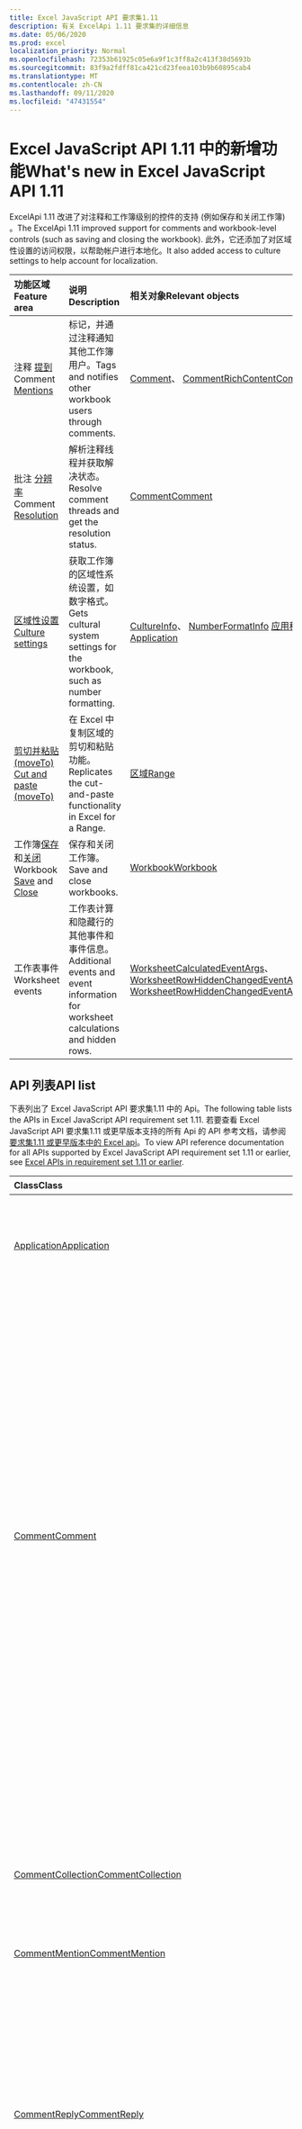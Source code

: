 ```yaml
---
title: Excel JavaScript API 要求集1.11
description: 有关 ExcelApi 1.11 要求集的详细信息
ms.date: 05/06/2020
ms.prod: excel
localization_priority: Normal
ms.openlocfilehash: 72353b61925c05e6a9f1c3ff8a2c413f38d5693b
ms.sourcegitcommit: 83f9a2fdff81ca421cd23feea103b9b60895cab4
ms.translationtype: MT
ms.contentlocale: zh-CN
ms.lasthandoff: 09/11/2020
ms.locfileid: "47431554"
---
```

# <a name="whats-new-in-excel-javascript-api-111"></a><span data-ttu-id="2b88a-103">Excel JavaScript API 1.11 中的新增功能</span><span class="sxs-lookup"><span data-stu-id="2b88a-103">What's new in Excel JavaScript API 1.11</span></span>

<span data-ttu-id="2b88a-104">ExcelApi 1.11 改进了对注释和工作簿级别的控件的支持 (例如保存和关闭工作簿) 。</span><span class="sxs-lookup"><span data-stu-id="2b88a-104">The ExcelApi 1.11 improved support for comments and workbook-level controls (such as saving and closing the workbook).</span></span> <span data-ttu-id="2b88a-105">此外，它还添加了对区域性设置的访问权限，以帮助帐户进行本地化。</span><span class="sxs-lookup"><span data-stu-id="2b88a-105">It also added access to culture settings to help account for localization.</span></span>

| <span data-ttu-id="2b88a-106">功能区域</span><span class="sxs-lookup"><span data-stu-id="2b88a-106">Feature area</span></span> | <span data-ttu-id="2b88a-107">说明</span><span class="sxs-lookup"><span data-stu-id="2b88a-107">Description</span></span> | <span data-ttu-id="2b88a-108">相关对象</span><span class="sxs-lookup"><span data-stu-id="2b88a-108">Relevant objects</span></span> |
|:--- |:--- |:--- |
| <span data-ttu-id="2b88a-109">注释 [提到](../../excel/excel-add-ins-comments.md#mentions)</span><span class="sxs-lookup"><span data-stu-id="2b88a-109">Comment [Mentions](../../excel/excel-add-ins-comments.md#mentions)</span></span> |<span data-ttu-id="2b88a-110">标记，并通过注释通知其他工作簿用户。</span><span class="sxs-lookup"><span data-stu-id="2b88a-110">Tags and notifies other workbook users through comments.</span></span> | <span data-ttu-id="2b88a-111">[Comment](/javascript/api/excel/excel.comment)、 [CommentRichContent](/javascript/api/excel/excel.commentrichcontent)</span><span class="sxs-lookup"><span data-stu-id="2b88a-111">[Comment](/javascript/api/excel/excel.comment), [CommentRichContent](/javascript/api/excel/excel.commentrichcontent)</span></span> |
| <span data-ttu-id="2b88a-112">批注 [分辨率](../../excel/excel-add-ins-comments.md#resolve-comment-threads)</span><span class="sxs-lookup"><span data-stu-id="2b88a-112">Comment [Resolution](../../excel/excel-add-ins-comments.md#resolve-comment-threads)</span></span> | <span data-ttu-id="2b88a-113">解析注释线程并获取解决状态。</span><span class="sxs-lookup"><span data-stu-id="2b88a-113">Resolve comment threads and get the resolution status.</span></span> | [<span data-ttu-id="2b88a-114">Comment</span><span class="sxs-lookup"><span data-stu-id="2b88a-114">Comment</span></span>](/javascript/api/excel/excel.comment) |
| [<span data-ttu-id="2b88a-115">区域性设置</span><span class="sxs-lookup"><span data-stu-id="2b88a-115">Culture settings</span></span>](../../excel/excel-add-ins-workbooks.md#access-application-culture-settings) | <span data-ttu-id="2b88a-116">获取工作簿的区域性系统设置，如数字格式。</span><span class="sxs-lookup"><span data-stu-id="2b88a-116">Gets cultural system settings for the workbook, such as number formatting.</span></span> | <span data-ttu-id="2b88a-117">[CultureInfo](/javascript/api/excel/excel.cultureinfo)、 [NumberFormatInfo](/javascript/api/excel/excel.numberformatinfo) [应用程序](/javascript/api/excel/excel.application)</span><span class="sxs-lookup"><span data-stu-id="2b88a-117">[CultureInfo](/javascript/api/excel/excel.cultureinfo), [NumberFormatInfo](/javascript/api/excel/excel.numberformatinfo) [Application](/javascript/api/excel/excel.application)</span></span> |
| [<span data-ttu-id="2b88a-118">剪切并粘贴 (moveTo) </span><span class="sxs-lookup"><span data-stu-id="2b88a-118">Cut and paste (moveTo)</span></span>](../../excel/excel-add-ins-ranges-advanced.md#cut-copy-and-paste) | <span data-ttu-id="2b88a-119">在 Excel 中复制区域的剪切和粘贴功能。</span><span class="sxs-lookup"><span data-stu-id="2b88a-119">Replicates the cut-and-paste functionality in Excel for a Range.</span></span> | [<span data-ttu-id="2b88a-120">区域</span><span class="sxs-lookup"><span data-stu-id="2b88a-120">Range</span></span>](/javascript/api/excel/excel.range) |
| <span data-ttu-id="2b88a-121">工作簿[保存](../../excel/excel-add-ins-workbooks.md#save-the-workbook)和[关闭](../../excel/excel-add-ins-workbooks.md#close-the-workbook)</span><span class="sxs-lookup"><span data-stu-id="2b88a-121">Workbook [Save](../../excel/excel-add-ins-workbooks.md#save-the-workbook) and [Close](../../excel/excel-add-ins-workbooks.md#close-the-workbook)</span></span> | <span data-ttu-id="2b88a-122">保存和关闭工作簿。</span><span class="sxs-lookup"><span data-stu-id="2b88a-122">Save and close workbooks.</span></span> | [<span data-ttu-id="2b88a-123">Workbook</span><span class="sxs-lookup"><span data-stu-id="2b88a-123">Workbook</span></span>](/javascript/api/excel/excel.workbook) |
| <span data-ttu-id="2b88a-124">工作表事件</span><span class="sxs-lookup"><span data-stu-id="2b88a-124">Worksheet events</span></span> | <span data-ttu-id="2b88a-125">工作表计算和隐藏行的其他事件和事件信息。</span><span class="sxs-lookup"><span data-stu-id="2b88a-125">Additional events and event information for worksheet calculations and hidden rows.</span></span> | <span data-ttu-id="2b88a-126">[WorksheetCalculatedEventArgs](/javascript/api/excel/excel.worksheetcalculatedeventargs)、 [WorksheetRowHiddenChangedEventArgs](/javascript/api/excel/excel.worksheetrowhiddenchangedeventargs)</span><span class="sxs-lookup"><span data-stu-id="2b88a-126">[WorksheetCalculatedEventArgs](/javascript/api/excel/excel.worksheetcalculatedeventargs), [WorksheetRowHiddenChangedEventArgs](/javascript/api/excel/excel.worksheetrowhiddenchangedeventargs)</span></span> |

## <a name="api-list"></a><span data-ttu-id="2b88a-127">API 列表</span><span class="sxs-lookup"><span data-stu-id="2b88a-127">API list</span></span>

<span data-ttu-id="2b88a-128">下表列出了 Excel JavaScript API 要求集1.11 中的 Api。</span><span class="sxs-lookup"><span data-stu-id="2b88a-128">The following table lists the APIs in Excel JavaScript API requirement set 1.11.</span></span> <span data-ttu-id="2b88a-129">若要查看 Excel JavaScript API 要求集1.11 或更早版本支持的所有 Api 的 API 参考文档，请参阅 [要求集1.11 或更早版本中的 Excel api](/javascript/api/excel?view=excel-js-1.11&preserve-view=true)。</span><span class="sxs-lookup"><span data-stu-id="2b88a-129">To view API reference documentation for all APIs supported by Excel JavaScript API requirement set 1.11 or earlier, see [Excel APIs in requirement set 1.11 or earlier](/javascript/api/excel?view=excel-js-1.11&preserve-view=true).</span></span>

| <span data-ttu-id="2b88a-130">Class</span><span class="sxs-lookup"><span data-stu-id="2b88a-130">Class</span></span> | <span data-ttu-id="2b88a-131">域</span><span class="sxs-lookup"><span data-stu-id="2b88a-131">Fields</span></span> | <span data-ttu-id="2b88a-132">说明</span><span class="sxs-lookup"><span data-stu-id="2b88a-132">Description</span></span> |
|:---|:---|:---|
|[<span data-ttu-id="2b88a-133">Application</span><span class="sxs-lookup"><span data-stu-id="2b88a-133">Application</span></span>](/javascript/api/excel/excel.application)|[<span data-ttu-id="2b88a-134">cultureInfo</span><span class="sxs-lookup"><span data-stu-id="2b88a-134">cultureInfo</span></span>](/javascript/api/excel/excel.application#cultureinfo)|<span data-ttu-id="2b88a-135">基于当前系统区域性设置提供信息。</span><span class="sxs-lookup"><span data-stu-id="2b88a-135">Provides information based on current system culture settings.</span></span> <span data-ttu-id="2b88a-136">这包括区域性名称、数字格式和其他区域性相关设置。</span><span class="sxs-lookup"><span data-stu-id="2b88a-136">This includes the culture names, number formatting, and other culturally dependent settings.</span></span>|
||[<span data-ttu-id="2b88a-137">decimalSeparator</span><span class="sxs-lookup"><span data-stu-id="2b88a-137">decimalSeparator</span></span>](/javascript/api/excel/excel.application#decimalseparator)|<span data-ttu-id="2b88a-138">获取用作数值的小数分隔符的字符串。</span><span class="sxs-lookup"><span data-stu-id="2b88a-138">Gets the string used as the decimal separator for numeric values.</span></span> <span data-ttu-id="2b88a-139">这是基于 Excel 的本地设置。</span><span class="sxs-lookup"><span data-stu-id="2b88a-139">This is based on Excel's local settings.</span></span>|
||[<span data-ttu-id="2b88a-140">thousandsSeparator</span><span class="sxs-lookup"><span data-stu-id="2b88a-140">thousandsSeparator</span></span>](/javascript/api/excel/excel.application#thousandsseparator)|<span data-ttu-id="2b88a-141">获取一个字符串，用于将数字值的小数位数与小数的左边隔开。</span><span class="sxs-lookup"><span data-stu-id="2b88a-141">Gets the string used to separate groups of digits to the left of the decimal for numeric values.</span></span> <span data-ttu-id="2b88a-142">这是基于 Excel 的本地设置。</span><span class="sxs-lookup"><span data-stu-id="2b88a-142">This is based on Excel's local settings.</span></span>|
||[<span data-ttu-id="2b88a-143">useSystemSeparators</span><span class="sxs-lookup"><span data-stu-id="2b88a-143">useSystemSeparators</span></span>](/javascript/api/excel/excel.application#usesystemseparators)|<span data-ttu-id="2b88a-144">指定是否启用 Excel 的系统分隔符。</span><span class="sxs-lookup"><span data-stu-id="2b88a-144">Specifies if the system separators of Excel are enabled.</span></span>|
|[<span data-ttu-id="2b88a-145">Comment</span><span class="sxs-lookup"><span data-stu-id="2b88a-145">Comment</span></span>](/javascript/api/excel/excel.comment)|[<span data-ttu-id="2b88a-146">提及</span><span class="sxs-lookup"><span data-stu-id="2b88a-146">mentions</span></span>](/javascript/api/excel/excel.comment#mentions)|<span data-ttu-id="2b88a-147">获取实体 (例如，在注释中提到的人) 。</span><span class="sxs-lookup"><span data-stu-id="2b88a-147">Gets the entities (e.g., people) that are mentioned in comments.</span></span>|
||[<span data-ttu-id="2b88a-148">richContent</span><span class="sxs-lookup"><span data-stu-id="2b88a-148">richContent</span></span>](/javascript/api/excel/excel.comment#richcontent)|<span data-ttu-id="2b88a-149">获取丰富的注释内容 (例如，注释) 中提及。</span><span class="sxs-lookup"><span data-stu-id="2b88a-149">Gets the rich comment content (e.g., mentions in comments).</span></span> <span data-ttu-id="2b88a-150">此字符串不应显示给最终用户。</span><span class="sxs-lookup"><span data-stu-id="2b88a-150">This string is not meant to be displayed to end-users.</span></span> <span data-ttu-id="2b88a-151">您的外接程序应仅使用此信息分析丰富的注释内容。</span><span class="sxs-lookup"><span data-stu-id="2b88a-151">Your add-in should only use this to parse rich comment content.</span></span>|
||[<span data-ttu-id="2b88a-152">经过</span><span class="sxs-lookup"><span data-stu-id="2b88a-152">resolved</span></span>](/javascript/api/excel/excel.comment#resolved)|<span data-ttu-id="2b88a-153">注释线程状态。</span><span class="sxs-lookup"><span data-stu-id="2b88a-153">The comment thread status.</span></span> <span data-ttu-id="2b88a-154">值为 "true" 表示解析注释线程。</span><span class="sxs-lookup"><span data-stu-id="2b88a-154">A value of "true" means the comment thread is resolved.</span></span>|
||[<span data-ttu-id="2b88a-155">updateMentions (contentWithMentions： CommentRichContent) </span><span class="sxs-lookup"><span data-stu-id="2b88a-155">updateMentions(contentWithMentions: Excel.CommentRichContent)</span></span>](/javascript/api/excel/excel.comment#updatementions-contentwithmentions-)|<span data-ttu-id="2b88a-156">使用特殊格式的字符串和提及列表更新注释内容。</span><span class="sxs-lookup"><span data-stu-id="2b88a-156">Updates the comment content with a specially formatted string and a list of mentions.</span></span>|
|[<span data-ttu-id="2b88a-157">CommentCollection</span><span class="sxs-lookup"><span data-stu-id="2b88a-157">CommentCollection</span></span>](/javascript/api/excel/excel.commentcollection)|[<span data-ttu-id="2b88a-158">添加 (cellAddress： Range \| string，content： CommentRichContent \| String，contentType？： Excel contenttype) </span><span class="sxs-lookup"><span data-stu-id="2b88a-158">add(cellAddress: Range \| string, content: CommentRichContent \| string, contentType?: Excel.ContentType)</span></span>](/javascript/api/excel/excel.commentcollection#add-celladdress--content--contenttype-)|<span data-ttu-id="2b88a-159">使用给定单元格上的给定内容创建新批注。</span><span class="sxs-lookup"><span data-stu-id="2b88a-159">Creates a new comment with the given content on the given cell.</span></span> <span data-ttu-id="2b88a-160">`InvalidArgument`如果提供的范围大于一个单元格，则会引发错误。</span><span class="sxs-lookup"><span data-stu-id="2b88a-160">An `InvalidArgument` error is thrown if the provided range is larger than one cell.</span></span>|
|[<span data-ttu-id="2b88a-161">CommentMention</span><span class="sxs-lookup"><span data-stu-id="2b88a-161">CommentMention</span></span>](/javascript/api/excel/excel.commentmention)|[<span data-ttu-id="2b88a-162">email</span><span class="sxs-lookup"><span data-stu-id="2b88a-162">email</span></span>](/javascript/api/excel/excel.commentmention#email)|<span data-ttu-id="2b88a-163">Comment 中提到的实体的电子邮件地址。</span><span class="sxs-lookup"><span data-stu-id="2b88a-163">The email address of the entity that is mentioned in comment.</span></span>|
||[<span data-ttu-id="2b88a-164">id</span><span class="sxs-lookup"><span data-stu-id="2b88a-164">id</span></span>](/javascript/api/excel/excel.commentmention#id)|<span data-ttu-id="2b88a-165">实体的 id。</span><span class="sxs-lookup"><span data-stu-id="2b88a-165">The id of the entity.</span></span> <span data-ttu-id="2b88a-166">Id 与中的 id 之一相匹配 `CommentRichContent.richContent` 。</span><span class="sxs-lookup"><span data-stu-id="2b88a-166">The id matches one of the ids in `CommentRichContent.richContent`.</span></span>|
||[<span data-ttu-id="2b88a-167">name</span><span class="sxs-lookup"><span data-stu-id="2b88a-167">name</span></span>](/javascript/api/excel/excel.commentmention#name)|<span data-ttu-id="2b88a-168">Comment 中提到的实体的名称。</span><span class="sxs-lookup"><span data-stu-id="2b88a-168">The name of the entity that is mentioned in comment.</span></span>|
|[<span data-ttu-id="2b88a-169">CommentReply</span><span class="sxs-lookup"><span data-stu-id="2b88a-169">CommentReply</span></span>](/javascript/api/excel/excel.commentreply)|[<span data-ttu-id="2b88a-170">提及</span><span class="sxs-lookup"><span data-stu-id="2b88a-170">mentions</span></span>](/javascript/api/excel/excel.commentreply#mentions)|<span data-ttu-id="2b88a-171">实体 (例如，在注释中提到的人) 。</span><span class="sxs-lookup"><span data-stu-id="2b88a-171">The entities (e.g., people) that are mentioned in comments.</span></span>|
||[<span data-ttu-id="2b88a-172">经过</span><span class="sxs-lookup"><span data-stu-id="2b88a-172">resolved</span></span>](/javascript/api/excel/excel.commentreply#resolved)|<span data-ttu-id="2b88a-173">批注答复状态。</span><span class="sxs-lookup"><span data-stu-id="2b88a-173">The comment reply status.</span></span> <span data-ttu-id="2b88a-174">值为 "true" 表示答复处于 "已解决" 状态。</span><span class="sxs-lookup"><span data-stu-id="2b88a-174">A value of "true" means the reply is in the resolved state.</span></span>|
||[<span data-ttu-id="2b88a-175">richContent</span><span class="sxs-lookup"><span data-stu-id="2b88a-175">richContent</span></span>](/javascript/api/excel/excel.commentreply#richcontent)|<span data-ttu-id="2b88a-176">富注释内容 (例如，注释) 中提到的内容。</span><span class="sxs-lookup"><span data-stu-id="2b88a-176">The rich comment content (e.g., mentions in comments).</span></span> <span data-ttu-id="2b88a-177">此字符串不应显示给最终用户。</span><span class="sxs-lookup"><span data-stu-id="2b88a-177">This string is not meant to be displayed to end-users.</span></span> <span data-ttu-id="2b88a-178">您的外接程序应仅使用此信息分析丰富的注释内容。</span><span class="sxs-lookup"><span data-stu-id="2b88a-178">Your add-in should only use this to parse rich comment content.</span></span>|
||[<span data-ttu-id="2b88a-179">updateMentions (contentWithMentions： CommentRichContent) </span><span class="sxs-lookup"><span data-stu-id="2b88a-179">updateMentions(contentWithMentions: Excel.CommentRichContent)</span></span>](/javascript/api/excel/excel.commentreply#updatementions-contentwithmentions-)|<span data-ttu-id="2b88a-180">使用特殊格式的字符串和提及列表更新注释内容。</span><span class="sxs-lookup"><span data-stu-id="2b88a-180">Updates the comment content with a specially formatted string and a list of mentions.</span></span>|
|[<span data-ttu-id="2b88a-181">CommentReplyCollection</span><span class="sxs-lookup"><span data-stu-id="2b88a-181">CommentReplyCollection</span></span>](/javascript/api/excel/excel.commentreplycollection)|[<span data-ttu-id="2b88a-182">添加 (内容： CommentRichContent \| 字符串和 contenttype？： Excel contenttype) </span><span class="sxs-lookup"><span data-stu-id="2b88a-182">add(content: CommentRichContent \| string, contentType?: Excel.ContentType)</span></span>](/javascript/api/excel/excel.commentreplycollection#add-content--contenttype-)|<span data-ttu-id="2b88a-183">为批注创建批注回复。</span><span class="sxs-lookup"><span data-stu-id="2b88a-183">Creates a comment reply for comment.</span></span>|
|[<span data-ttu-id="2b88a-184">CommentRichContent</span><span class="sxs-lookup"><span data-stu-id="2b88a-184">CommentRichContent</span></span>](/javascript/api/excel/excel.commentrichcontent)|[<span data-ttu-id="2b88a-185">提及</span><span class="sxs-lookup"><span data-stu-id="2b88a-185">mentions</span></span>](/javascript/api/excel/excel.commentrichcontent#mentions)|<span data-ttu-id="2b88a-186">包含所有实体的数组 (例如，注释中提到的人) 。</span><span class="sxs-lookup"><span data-stu-id="2b88a-186">An array containing all the entities (e.g., people) mentioned within the comment.</span></span>|
||[<span data-ttu-id="2b88a-187">richContent</span><span class="sxs-lookup"><span data-stu-id="2b88a-187">richContent</span></span>](/javascript/api/excel/excel.commentrichcontent#richcontent)|<span data-ttu-id="2b88a-188">指定注释的富内容 (例如，注释内容包含提及，第一个提到的实体的 id 属性为0，第二个提到的实体的 id 属性为1。</span><span class="sxs-lookup"><span data-stu-id="2b88a-188">Specifies the rich content of the comment (e.g., comment content with mentions, the first mentioned entity has an id attribute of 0, and the second mentioned entity has an id attribute of 1.</span></span>|
|[<span data-ttu-id="2b88a-189">CultureInfo</span><span class="sxs-lookup"><span data-stu-id="2b88a-189">CultureInfo</span></span>](/javascript/api/excel/excel.cultureinfo)|[<span data-ttu-id="2b88a-190">name</span><span class="sxs-lookup"><span data-stu-id="2b88a-190">name</span></span>](/javascript/api/excel/excel.cultureinfo#name)|<span data-ttu-id="2b88a-191">以 languagecode2/regioncode2 (格式获取区域性名称，例如 "zh-tw-cn" or "en-us" ) 。</span><span class="sxs-lookup"><span data-stu-id="2b88a-191">Gets the culture name in the format languagecode2-country/regioncode2 (e.g., "zh-cn" or "en-us").</span></span> <span data-ttu-id="2b88a-192">这取决于当前的系统设置。</span><span class="sxs-lookup"><span data-stu-id="2b88a-192">This is based on current system settings.</span></span>|
||[<span data-ttu-id="2b88a-193">numberFormat</span><span class="sxs-lookup"><span data-stu-id="2b88a-193">numberFormat</span></span>](/javascript/api/excel/excel.cultureinfo#numberformat)|<span data-ttu-id="2b88a-194">定义适当的区域性格式，以显示数字。</span><span class="sxs-lookup"><span data-stu-id="2b88a-194">Defines the culturally appropriate format of displaying numbers.</span></span> <span data-ttu-id="2b88a-195">这取决于当前的系统区域性设置。</span><span class="sxs-lookup"><span data-stu-id="2b88a-195">This is based on current system culture settings.</span></span>|
|[<span data-ttu-id="2b88a-196">NumberFormatInfo</span><span class="sxs-lookup"><span data-stu-id="2b88a-196">NumberFormatInfo</span></span>](/javascript/api/excel/excel.numberformatinfo)|[<span data-ttu-id="2b88a-197">numberDecimalSeparator</span><span class="sxs-lookup"><span data-stu-id="2b88a-197">numberDecimalSeparator</span></span>](/javascript/api/excel/excel.numberformatinfo#numberdecimalseparator)|<span data-ttu-id="2b88a-198">获取用作数值的小数分隔符的字符串。</span><span class="sxs-lookup"><span data-stu-id="2b88a-198">Gets the string used as the decimal separator for numeric values.</span></span> <span data-ttu-id="2b88a-199">这取决于当前的系统设置。</span><span class="sxs-lookup"><span data-stu-id="2b88a-199">This is based on current system settings.</span></span>|
||[<span data-ttu-id="2b88a-200">numberGroupSeparator</span><span class="sxs-lookup"><span data-stu-id="2b88a-200">numberGroupSeparator</span></span>](/javascript/api/excel/excel.numberformatinfo#numbergroupseparator)|<span data-ttu-id="2b88a-201">获取一个字符串，用于将数字值的小数位数与小数的左边隔开。</span><span class="sxs-lookup"><span data-stu-id="2b88a-201">Gets the string used to separate groups of digits to the left of the decimal for numeric values.</span></span> <span data-ttu-id="2b88a-202">这取决于当前的系统设置。</span><span class="sxs-lookup"><span data-stu-id="2b88a-202">This is based on current system settings.</span></span>|
|[<span data-ttu-id="2b88a-203">区域</span><span class="sxs-lookup"><span data-stu-id="2b88a-203">Range</span></span>](/javascript/api/excel/excel.range)|[<span data-ttu-id="2b88a-204">moveTo (destinationRange：范围 \| 字符串) </span><span class="sxs-lookup"><span data-stu-id="2b88a-204">moveTo(destinationRange: Range \| string)</span></span>](/javascript/api/excel/excel.range#moveto-destinationrange-)|<span data-ttu-id="2b88a-205">将单元格的值、格式和公式从当前区域移动到目标区域，替换这些单元格中的旧信息。</span><span class="sxs-lookup"><span data-stu-id="2b88a-205">Moves cell values, formatting, and formulas from current range to the destination range, replacing the old information in those cells.</span></span>|
|[<span data-ttu-id="2b88a-206">RangeFormat</span><span class="sxs-lookup"><span data-stu-id="2b88a-206">RangeFormat</span></span>](/javascript/api/excel/excel.rangeformat)|[<span data-ttu-id="2b88a-207">adjustIndent (数额： number) </span><span class="sxs-lookup"><span data-stu-id="2b88a-207">adjustIndent(amount: number)</span></span>](/javascript/api/excel/excel.rangeformat#adjustindent-amount-)|<span data-ttu-id="2b88a-208">调整范围格式的缩进量。</span><span class="sxs-lookup"><span data-stu-id="2b88a-208">Adjusts the indentation of the range formatting.</span></span> <span data-ttu-id="2b88a-209">缩进值的范围为0到250，以字符为单位。</span><span class="sxs-lookup"><span data-stu-id="2b88a-209">The indent value ranges from 0 to 250 and is measured in characters.</span></span>|
|[<span data-ttu-id="2b88a-210">Workbook</span><span class="sxs-lookup"><span data-stu-id="2b88a-210">Workbook</span></span>](/javascript/api/excel/excel.workbook)|[<span data-ttu-id="2b88a-211">close(closeBehavior?: Excel.CloseBehavior)</span><span class="sxs-lookup"><span data-stu-id="2b88a-211">close(closeBehavior?: Excel.CloseBehavior)</span></span>](/javascript/api/excel/excel.workbook#close-closebehavior-)|<span data-ttu-id="2b88a-212">关闭当前工作簿。</span><span class="sxs-lookup"><span data-stu-id="2b88a-212">Close current workbook.</span></span>|
||[<span data-ttu-id="2b88a-213">save(saveBehavior?: Excel.SaveBehavior)</span><span class="sxs-lookup"><span data-stu-id="2b88a-213">save(saveBehavior?: Excel.SaveBehavior)</span></span>](/javascript/api/excel/excel.workbook#save-savebehavior-)|<span data-ttu-id="2b88a-214">保存当前工作簿。</span><span class="sxs-lookup"><span data-stu-id="2b88a-214">Save current workbook.</span></span>|
|[<span data-ttu-id="2b88a-215">Worksheet</span><span class="sxs-lookup"><span data-stu-id="2b88a-215">Worksheet</span></span>](/javascript/api/excel/excel.worksheet)|[<span data-ttu-id="2b88a-216">onRowHiddenChanged</span><span class="sxs-lookup"><span data-stu-id="2b88a-216">onRowHiddenChanged</span></span>](/javascript/api/excel/excel.worksheet#onrowhiddenchanged)|<span data-ttu-id="2b88a-217">在特定工作表上的一个或多个行的隐藏状态更改时发生。</span><span class="sxs-lookup"><span data-stu-id="2b88a-217">Occurs when the hidden state of one or more rows has changed on a specific worksheet.</span></span>|
|[<span data-ttu-id="2b88a-218">WorksheetCalculatedEventArgs</span><span class="sxs-lookup"><span data-stu-id="2b88a-218">WorksheetCalculatedEventArgs</span></span>](/javascript/api/excel/excel.worksheetcalculatedeventargs)|[<span data-ttu-id="2b88a-219">address</span><span class="sxs-lookup"><span data-stu-id="2b88a-219">address</span></span>](/javascript/api/excel/excel.worksheetcalculatedeventargs#address)|<span data-ttu-id="2b88a-220">完成计算的区域的地址。</span><span class="sxs-lookup"><span data-stu-id="2b88a-220">The address of the range that completed calculation.</span></span>|
|[<span data-ttu-id="2b88a-221">WorksheetCollection</span><span class="sxs-lookup"><span data-stu-id="2b88a-221">WorksheetCollection</span></span>](/javascript/api/excel/excel.worksheetcollection)|[<span data-ttu-id="2b88a-222">onRowHiddenChanged</span><span class="sxs-lookup"><span data-stu-id="2b88a-222">onRowHiddenChanged</span></span>](/javascript/api/excel/excel.worksheetcollection#onrowhiddenchanged)|<span data-ttu-id="2b88a-223">在特定工作表上的一个或多个行的隐藏状态更改时发生。</span><span class="sxs-lookup"><span data-stu-id="2b88a-223">Occurs when the hidden state of one or more rows has changed on a specific worksheet.</span></span>|
|[<span data-ttu-id="2b88a-224">WorksheetRowHiddenChangedEventArgs</span><span class="sxs-lookup"><span data-stu-id="2b88a-224">WorksheetRowHiddenChangedEventArgs</span></span>](/javascript/api/excel/excel.worksheetrowhiddenchangedeventargs)|[<span data-ttu-id="2b88a-225">address</span><span class="sxs-lookup"><span data-stu-id="2b88a-225">address</span></span>](/javascript/api/excel/excel.worksheetrowhiddenchangedeventargs#address)|<span data-ttu-id="2b88a-226">获取区域地址，该地址表示特定工作表上的更改区域。</span><span class="sxs-lookup"><span data-stu-id="2b88a-226">Gets the range address that represents the changed area of a specific worksheet.</span></span>|
||[<span data-ttu-id="2b88a-227">changeType</span><span class="sxs-lookup"><span data-stu-id="2b88a-227">changeType</span></span>](/javascript/api/excel/excel.worksheetrowhiddenchangedeventargs#changetype)|<span data-ttu-id="2b88a-228">获取表示事件触发方式的更改类型。</span><span class="sxs-lookup"><span data-stu-id="2b88a-228">Gets the type of change that represents how the event was triggered.</span></span> <span data-ttu-id="2b88a-229">有关详细信息，请参阅 `Excel.RowHiddenChangeType`。</span><span class="sxs-lookup"><span data-stu-id="2b88a-229">See `Excel.RowHiddenChangeType` for details.</span></span>|
||[<span data-ttu-id="2b88a-230">source</span><span class="sxs-lookup"><span data-stu-id="2b88a-230">source</span></span>](/javascript/api/excel/excel.worksheetrowhiddenchangedeventargs#source)|<span data-ttu-id="2b88a-231">获取事件源。</span><span class="sxs-lookup"><span data-stu-id="2b88a-231">Gets the source of the event.</span></span> <span data-ttu-id="2b88a-232">有关详细信息，请参阅 Excel.EventSource。</span><span class="sxs-lookup"><span data-stu-id="2b88a-232">See Excel.EventSource for details.</span></span>|
||[<span data-ttu-id="2b88a-233">type</span><span class="sxs-lookup"><span data-stu-id="2b88a-233">type</span></span>](/javascript/api/excel/excel.worksheetrowhiddenchangedeventargs#type)|<span data-ttu-id="2b88a-234">获取事件的类型。</span><span class="sxs-lookup"><span data-stu-id="2b88a-234">Gets the type of the event.</span></span> <span data-ttu-id="2b88a-235">有关详细信息，请参阅 Excel.EventType。</span><span class="sxs-lookup"><span data-stu-id="2b88a-235">See Excel.EventType for details.</span></span>|
||[<span data-ttu-id="2b88a-236">worksheetId</span><span class="sxs-lookup"><span data-stu-id="2b88a-236">worksheetId</span></span>](/javascript/api/excel/excel.worksheetrowhiddenchangedeventargs#worksheetid)|<span data-ttu-id="2b88a-237">获取其中的数据发生更改的工作表的 ID。</span><span class="sxs-lookup"><span data-stu-id="2b88a-237">Gets the id of the worksheet in which the data changed.</span></span>|

## <a name="see-also"></a><span data-ttu-id="2b88a-238">另请参阅</span><span class="sxs-lookup"><span data-stu-id="2b88a-238">See also</span></span>

- [<span data-ttu-id="2b88a-239">Excel JavaScript API 参考文档</span><span class="sxs-lookup"><span data-stu-id="2b88a-239">Excel JavaScript API Reference Documentation</span></span>](/javascript/api/excel?view=excel-js-1.11&preserve-view=true)
- [<span data-ttu-id="2b88a-240">Excel JavaScript API 要求集</span><span class="sxs-lookup"><span data-stu-id="2b88a-240">Excel JavaScript API requirement sets</span></span>](excel-api-requirement-sets.md)
